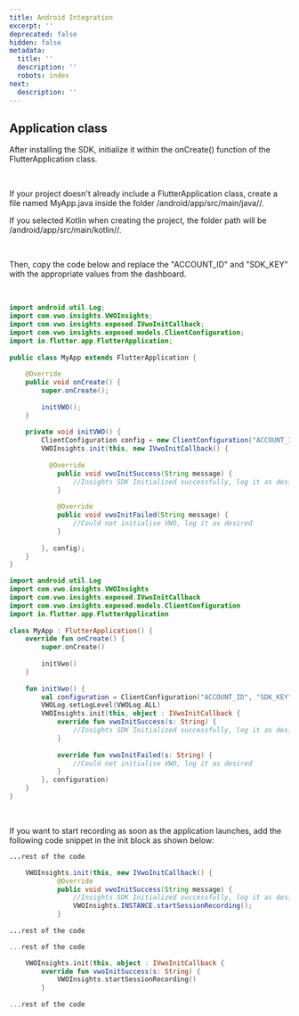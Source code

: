 ```yaml
---
title: Android Integration
excerpt: ''
deprecated: false
hidden: false
metadata:
  title: ''
  description: ''
  robots: index
next:
  description: ''
---
```

## Application class

After installing the SDK, initialize it within the onCreate() function of the FlutterApplication class.

<br />

If your project doesn't already include a FlutterApplication class, create a file named MyApp.java inside the folder <projectRoot>/android/app/src/main/java/<your package>/. 

If you selected Kotlin when creating the project, the folder path will be <projectRoot>/android/app/src/main/kotlin/<your package>/. 

<br />

Then, copy the code below and replace the "ACCOUNT_ID" and "SDK_KEY" with the appropriate values from the dashboard.

<br />

```java
import android.util.Log;
import com.vwo.insights.VWOInsights;
import com.vwo.insights.exposed.IVwoInitCallback;
import com.vwo.insights.exposed.models.ClientConfiguration;
import io.flutter.app.FlutterApplication;
 
public class MyApp extends FlutterApplication {
 
    @Override
    public void onCreate() {
        super.onCreate();
 
        initVWO();
    }
 
    private void initVWO() {
        ClientConfiguration config = new ClientConfiguration("ACCOUNT_ID", "SDK_KEY", null);
        VWOInsights.init(this, new IVwoInitCallback() {
 
          @Override
            public void vwoInitSuccess(String message) {
                //Insights SDK Initialized successfully, log it as desired
            }
          
            @Override
            public void vwoInitFailed(String message) {
                //Could not initialise VWO, log it as desired
            }
          
        }, config);
    }
}
```
```kotlin
import android.util.Log
import com.vwo.insights.VWOInsights
import com.vwo.insights.exposed.IVwoInitCallback
import com.vwo.insights.exposed.models.ClientConfiguration
import io.flutter.app.FlutterApplication
 
class MyApp : FlutterApplication() {
    override fun onCreate() {
        super.onCreate()
 
        initVwo()
    }
 
    fun initVwo() {
        val configuration = ClientConfiguration("ACCOUNT_ID", "SDK_KEY", null);
        VWOLog.setLogLevel(VWOLog.ALL)
        VWOInsights.init(this, object : IVwoInitCallback {
            override fun vwoInitSuccess(s: String) {
                //Insights SDK Initialized successfully, log it as desired
            }
 
            override fun vwoInitFailed(s: String) {
                //Could not initialise VWO, log it as desired
            }
        }, configuration)
    }
}
```

<br />

If you want to start recording as soon as the application launches, add the following code snippet in the init block as shown below:

```java
...rest of the code

    VWOInsights.init(this, new IVwoInitCallback() {
            @Override
            public void vwoInitSuccess(String message) {
                //Insights SDK Initialized successfully, log it as desired
                VWOInsights.INSTANCE.startSessionRecording();
            }
      
...rest of the code
```
```kotlin
...rest of the code

    VWOInsights.init(this, object : IVwoInitCallback {
        override fun vwoInitSuccess(s: String) {
            VWOInsights.startSessionRecording()
        }
        
...rest of the code
```